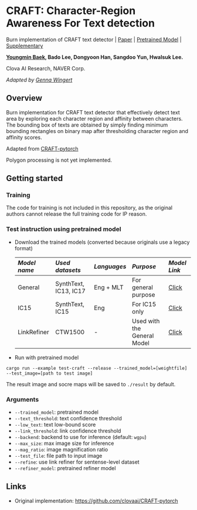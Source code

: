 # CRAFT: Character-Region Awareness For Text detection

Burn implementation of CRAFT text detector | [Paper](https://arxiv.org/abs/1904.01941) | [Pretrained Model](https://drive.google.com/file/d/1aquT8wd3wp6CIJJ5bCXD4oEaU1yWopUZ) | [Supplementary](https://youtu.be/HI8MzpY8KMI)

**[Youngmin Baek](mailto:youngmin.baek@navercorp.com), Bado Lee, Dongyoon Han, Sangdoo Yun, Hwalsuk Lee.**

Clova AI Research, NAVER Corp.

_Adapted by [Genna Wingert](https://github.com/wingertge)_

## Overview

Burn implementation for CRAFT text detector that effectively detect text area by exploring each
character region and affinity between characters. The bounding box of texts are obtained by simply
finding minimum bounding rectangles on binary map after thresholding character region and affinity
scores.

Adapted from [CRAFT-pytorch](https://github.com/clovaai/CRAFT-pytorch/)

Polygon processing is not yet implemented.

## Getting started

### Training

The code for training is not included in this repository, as the original authors cannot release the full training code for IP reason.

### Test instruction using pretrained model

- Download the trained models (converted because originals use a legacy format)

    | _Model name_ | _Used datasets_ | _Languages_ | _Purpose_ | _Model Link_ |
    | :----------- | :-------------------- | :---------- | :-------------------------- | :-------------------------------------------------------------------------- |
    | General | SynthText, IC13, IC17 | Eng + MLT | For general purpose | [Click](https://drive.google.com/file/d/1aquT8wd3wp6CIJJ5bCXD4oEaU1yWopUZ) |
    | IC15 | SynthText, IC15 | Eng | For IC15 only | [Click](https://drive.google.com/file/d/1xo_XrpNibEnkREJQofUvd3D_onggsfeP) |
    | LinkRefiner | CTW1500 | - | Used with the General Model | [Click](https://drive.google.com/file/d/19gd0ujol534mqeCpce2pWafTrzXATCDD) |

- Run with pretrained model

```console
cargo run --example test-craft --release --trained_model=[weightfile] --test_image=[path to test image]
```

The result image and socre maps will be saved to `./result` by default.

### Arguments

- `--trained_model`: pretrained model
- `--text_threshold`: text confidence threshold
- `--low_text`: text low-bound score
- `--link_threshold`: link confidence threshold
- `--backend`: backend to use for inference (default: `wgpu`)
- `--max_size`: max image size for inference
- `--mag_ratio`: image magnification ratio
- `--test_file`: file path to input image
- `--refine`: use link refiner for sentense-level dataset
- `--refiner_model`: pretrained refiner model

## Links

- Original implementation: <https://github.com/clovaai/CRAFT-pytorch>
